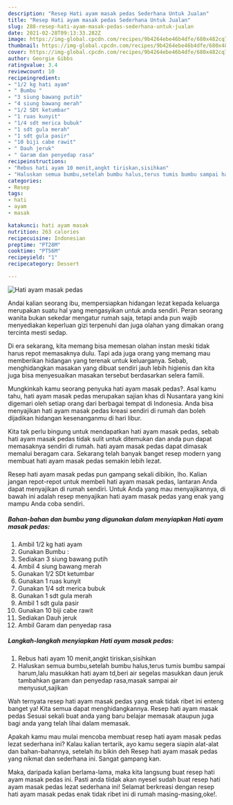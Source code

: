 ```yaml
---
description: "Resep Hati ayam masak pedas Sederhana Untuk Jualan"
title: "Resep Hati ayam masak pedas Sederhana Untuk Jualan"
slug: 288-resep-hati-ayam-masak-pedas-sederhana-untuk-jualan
date: 2021-02-28T09:13:33.282Z
image: https://img-global.cpcdn.com/recipes/9b4264ebe46b4dfe/680x482cq70/hati-ayam-masak-pedas-foto-resep-utama.jpg
thumbnail: https://img-global.cpcdn.com/recipes/9b4264ebe46b4dfe/680x482cq70/hati-ayam-masak-pedas-foto-resep-utama.jpg
cover: https://img-global.cpcdn.com/recipes/9b4264ebe46b4dfe/680x482cq70/hati-ayam-masak-pedas-foto-resep-utama.jpg
author: Georgie Gibbs
ratingvalue: 3.4
reviewcount: 10
recipeingredient:
- "1/2 kg hati ayam"
- " Bumbu "
- "3 siung bawang putih"
- "4 siung bawang merah"
- "1/2 SDt ketumbar"
- "1 ruas kunyit"
- "1/4 sdt merica bubuk"
- "1 sdt gula merah"
- "1 sdt gula pasir"
- "10 biji cabe rawit"
- " Dauh jeruk"
- " Garam dan penyedap rasa"
recipeinstructions:
- "Rebus hati ayam 10 menit,angkt tiriskan,sisihkan"
- "Haluskan semua bumbu,setelah bumbu halus,terus tumis bumbu sampai harum,lalu masukkan hati ayam td,beri air segelas masukkan daun jeruk tambahkan garam dan penyedap rasa,masak sampai air menyusut,sajikan"
categories:
- Resep
tags:
- hati
- ayam
- masak

katakunci: hati ayam masak 
nutrition: 263 calories
recipecuisine: Indonesian
preptime: "PT28M"
cooktime: "PT56M"
recipeyield: "1"
recipecategory: Dessert

---
```



![Hati ayam masak pedas](https://img-global.cpcdn.com/recipes/9b4264ebe46b4dfe/680x482cq70/hati-ayam-masak-pedas-foto-resep-utama.jpg)

Andai kalian seorang ibu, mempersiapkan hidangan lezat kepada keluarga merupakan suatu hal yang mengasyikan untuk anda sendiri. Peran seorang  wanita bukan sekedar mengatur rumah saja, tetapi anda pun wajib menyediakan keperluan gizi terpenuhi dan juga olahan yang dimakan orang tercinta mesti sedap.

Di era  sekarang, kita memang bisa memesan olahan instan meski tidak harus repot memasaknya dulu. Tapi ada juga orang yang memang mau memberikan hidangan yang terenak untuk keluarganya. Sebab, menghidangkan masakan yang dibuat sendiri jauh lebih higienis dan kita juga bisa menyesuaikan masakan tersebut berdasarkan selera famili. 



Mungkinkah kamu seorang penyuka hati ayam masak pedas?. Asal kamu tahu, hati ayam masak pedas merupakan sajian khas di Nusantara yang kini digemari oleh setiap orang dari berbagai tempat di Indonesia. Anda bisa menyajikan hati ayam masak pedas kreasi sendiri di rumah dan boleh dijadikan hidangan kesenanganmu di hari libur.

Kita tak perlu bingung untuk mendapatkan hati ayam masak pedas, sebab hati ayam masak pedas tidak sulit untuk ditemukan dan anda pun dapat memasaknya sendiri di rumah. hati ayam masak pedas dapat dimasak memalui beragam cara. Sekarang telah banyak banget resep modern yang membuat hati ayam masak pedas semakin lebih lezat.

Resep hati ayam masak pedas pun gampang sekali dibikin, lho. Kalian jangan repot-repot untuk membeli hati ayam masak pedas, lantaran Anda dapat menyajikan di rumah sendiri. Untuk Anda yang mau menyajikannya, di bawah ini adalah resep menyajikan hati ayam masak pedas yang enak yang mampu Anda coba sendiri.

<!--inarticleads1-->

##### Bahan-bahan dan bumbu yang digunakan dalam menyiapkan Hati ayam masak pedas:

1. Ambil 1/2 kg hati ayam
1. Gunakan  Bumbu :
1. Sediakan 3 siung bawang putih
1. Ambil 4 siung bawang merah
1. Gunakan 1/2 SDt ketumbar
1. Gunakan 1 ruas kunyit
1. Gunakan 1/4 sdt merica bubuk
1. Gunakan 1 sdt gula merah
1. Ambil 1 sdt gula pasir
1. Gunakan 10 biji cabe rawit
1. Sediakan  Dauh jeruk
1. Ambil  Garam dan penyedap rasa




<!--inarticleads2-->

##### Langkah-langkah menyiapkan Hati ayam masak pedas:

1. Rebus hati ayam 10 menit,angkt tiriskan,sisihkan
1. Haluskan semua bumbu,setelah bumbu halus,terus tumis bumbu sampai harum,lalu masukkan hati ayam td,beri air segelas masukkan daun jeruk tambahkan garam dan penyedap rasa,masak sampai air menyusut,sajikan




Wah ternyata resep hati ayam masak pedas yang enak tidak ribet ini enteng banget ya! Kita semua dapat menghidangkannya. Resep hati ayam masak pedas Sesuai sekali buat anda yang baru belajar memasak ataupun juga bagi anda yang telah lihai dalam memasak.

Apakah kamu mau mulai mencoba membuat resep hati ayam masak pedas lezat sederhana ini? Kalau kalian tertarik, ayo kamu segera siapin alat-alat dan bahan-bahannya, setelah itu bikin deh Resep hati ayam masak pedas yang nikmat dan sederhana ini. Sangat gampang kan. 

Maka, daripada kalian berlama-lama, maka kita langsung buat resep hati ayam masak pedas ini. Pasti anda tiidak akan nyesel sudah buat resep hati ayam masak pedas lezat sederhana ini! Selamat berkreasi dengan resep hati ayam masak pedas enak tidak ribet ini di rumah masing-masing,oke!.

